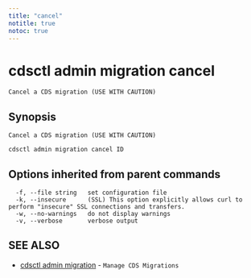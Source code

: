 ```yaml
---
title: "cancel"
notitle: true
notoc: true
---
```

# cdsctl admin migration cancel

`Cancel a CDS migration (USE WITH CAUTION)`

## Synopsis

`Cancel a CDS migration (USE WITH CAUTION)`

```
cdsctl admin migration cancel ID
```

## Options inherited from parent commands

```
  -f, --file string   set configuration file
  -k, --insecure      (SSL) This option explicitly allows curl to perform "insecure" SSL connections and transfers.
  -w, --no-warnings   do not display warnings
  -v, --verbose       verbose output
```

## SEE ALSO

* [cdsctl admin migration](/docs/components/cdsctl/admin/migration/)	 - `Manage CDS Migrations`

